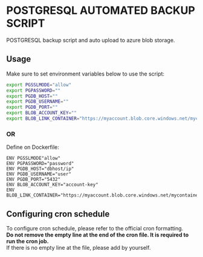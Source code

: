 # POSTGRESQL AUTOMATED BACKUP SCRIPT

POSTGRESQL backup script and auto upload to azure blob storage.

## Usage

Make sure to set environment variables below to use the script:

```bash
export PGSSLMODE="allow"
export PGPASSWORD=""
export PGDB_HOST=""
export PGDB_USERNAME=""
export PGDB_PORT=""
export BLOB_ACCOUNT_KEY=""
export BLOB_LINK_CONTAINER="https://myaccount.blob.core.windows.net/mycontainer"
```
### OR

Define on Dockerfile:

```
ENV PGSSLMODE"allow"
ENV PGPASSWORD="password"
ENV PGDB_HOST="dbhost/ip"
ENV PGDB_USERNAME="user"
ENV PGDB_PORT="5432"
ENV BLOB_ACCOUNT_KEY="account-key"
ENV BLOB_LINK_CONTAINER="https://myaccount.blob.core.windows.net/mycontainer"

```
## Configuring cron schedule

To configure cron schedule, please refer to the official cron formatting.  
**Do not remove the empty line at the end of the cron file. It is required to run the cron job.**  
If there is no empty line at the file, please add by yourself.
